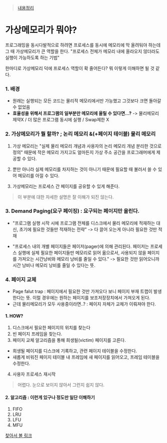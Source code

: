 > [내용정리](https://github.com/JaeYeopHan/Interview_Question_for_Beginner/tree/master/OS#%EB%A9%94%EB%AA%A8%EB%A6%AC-%EA%B4%80%EB%A6%AC-%EC%A0%84%EB%9E%B5)

# 가상메모리가 뭐야?

프로그래밍을 동시다발적으로 하려면 프로세스를 동시에 메모리에 막 올려둬야 하는데 그 때 가상메모리가 큰 역할을 한다. "프로세스 전체가 메모리 내에 올라오지 않더라도 실행이 가능하도록 하는 기법"

한마디로 가상메모리 덕에 프로세스 역할이 확 줄어든다? 뭐 이렇게 이해하면 될 것 같다.

### 1. 배경
- 원래는 실행되는 모든 코드는 물리적 메모리에서만 가능했고 그것보다 크면 돌아갈 수 없었음
- **효율성을 위해서 프로그램의 일부분만 메모리에 올릴 수 있다면...?**
-> 물리메모리 제약X / 더 많은 프로그램 동시에 실행 / Swap제한 X

### 2. 가상메모리가 뭘 할까? ; 논리 메모리 &(+페이지 테이블) 물리 메모리

1. 가상 메모리는 "실제 물리 메모리 개념과 사용자의 논리 메모리 개념 분리한 것으로 정의" 때문에 작은 메모리 가지고도 얼마든지 가상 주소 공간을 프로그래머에게 제공할 수 있다.

2. 뿐만 아니라 실제 메모리를 차지하는 것이 아니기 때문에 필요할 때 불러서 쓸 수 있어 메모리를 아낄 수 있다.

3. 가상메모리는 프로세스 간 페이지를 공유할 수 있게 해준다.
> 이 부분에 대한 자세한 설명은 잘 이해가 되진 않는다.

### 3. Demand Paging(요구 페이징) : 요구되는 페이지만 올린다.
- "프로그램 실행 시작 시에 프로그램 전체를 디스크에서 물리 메모리에 적재하는 대신, 초기에 필요한 것들만 적재하는 전략"
-> 다 끌어 오는게 아니라 필요한 것만 적재

- "프로세스 내의 개별 페이지들은 페이저(pager)에 의해 관리된다. 페이저는 프로세스 실행에 실제 필요한 페이지들만 메모리로 읽어 옮으로서, 사용되지 않을 페이지를 가져오는 시간낭비와 메모리 낭비를 줄일 수 있다."
-> 필요한 것만 읽어오니까 시간 낭비나 메모리 낭비를 줄일 수 있다는 뜻.

### 4. 페이지 교체
- Page falut trap : 페이지에서 필요한 것만 가져오다 보니 페이지 부재 트랩이 발생한다는 뜻. 이럴 경우에는 원하는 페이지를 보조저장장치에서 가져오게 된다.
- 근데 물리메모리가 모두 사용중이라면..? : 페이지 자체가 교체가 이뤄져야 한다.

#### 1. HOW?
1. 디스크에서 필요한 페이지의 위치를 찾는다
2. 빈 페이지 프레임을 찾는다.
3. 페이지 교체 알고리즘을 통해 희생될(victim) 페이지를 고른다.
 - 희생될 페이지를 디스크에 기록하고, 관련 페이지 테이블을 수정한다.
 - 새롭게 비워진 페이지 테이블 내 프레임에 새 페이지를 읽어오고, 프레임 테이블을 수정한다.
4. 사용자 프로세스 재시작

> 어렵다. 눈으로 보이지 않아서 그런지 쉽지 않다.

#### 2. 알고리즘 : 이런게 있구나 정도만 일단 이해하기
1. FIFO
2. LRU
3. LFU
4. MFU

[찾아서 볼 링크](https://velog.io/@gndan4/OS-%EA%B0%80%EC%83%81-%EB%A9%94%EB%AA%A8%EB%A6%AC#%EC%9A%94%EA%B5%AC-%ED%8E%98%EC%9D%B4%EC%A7%95-demand-paging-%EB%98%90%EB%8A%94-demanded-paging)
